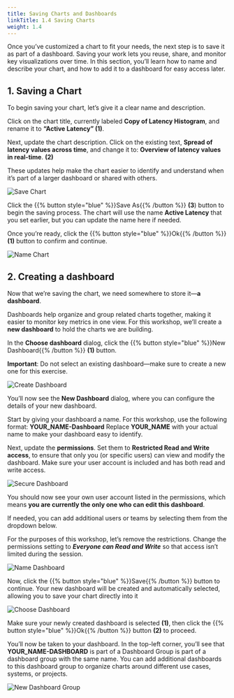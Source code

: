 ```yaml
---
title: Saving Charts and Dashboards
linkTitle: 1.4 Saving Charts
weight: 1.4
---
```


Once you’ve customized a chart to fit your needs, the next step is to save it as part of a dashboard. Saving your work lets you reuse, share, and monitor key visualizations over time. In this section, you’ll learn how to name and describe your chart, and how to add it to a dashboard for easy access later.

## 1. Saving a Chart

To begin saving your chart, let’s give it a clear name and description.

Click on the chart title, currently labeled **Copy of Latency Histogram**, and rename it to **“Active Latency” (1)**.

Next, update the chart description. Click on the existing text, **Spread of latency values across time**, and change it to:
**Overview of latency values in real-time**. **(2)**

These updates help make the chart easier to identify and understand when it’s part of a larger dashboard or shared with others.

![Save Chart](../../images/save-chart.png)

Click the {{% button style="blue" %}}Save As{{% /button %}} **(3**) button to begin the saving process. The chart will use the name **Active Latency** that you set earlier, but you can update the name here if needed.

Once you’re ready, click the {{% button style="blue" %}}Ok{{% /button %}} **(1)**
 button to confirm and continue.

![Name Chart](../../images/name-chart.png)

## 2. Creating a dashboard

Now that we’re saving the chart, we need somewhere to store it—**a dashboard**.

Dashboards help organize and group related charts together, making it easier to monitor key metrics in one view. For this workshop, we’ll create a **new dashboard** to hold the charts we are building.

In the **Choose dashboard** dialog, click the {{% button style="blue" %}}New Dashboard{{% /button %}} **(1)** button.

**Important**: Do not select an existing dashboard—make sure to create a new one for this exercise.

![Create Dashboard](../../images/create-dashboard.png)

You’ll now see the **New Dashboard** dialog, where you can configure the details of your new dashboard.

Start by giving your dashboard a name. For this workshop, use the following format: **YOUR_NAME-Dashboard**
Replace **YOUR_NAME** with your actual name to make your dashboard easy to identify.

Next, update the **permissions**. Set them to **Restricted Read and Write access**, to ensure that only you (or specific users) can view and modify the dashboard. Make sure your user account is included and has both read and write access.

![Secure Dashboard](../../images/secure-dashboard.png)

You should now see your own user account listed in the permissions, which means **you are currently the only one who can edit this dashboard**.

If needed, you can add additional users or teams by selecting them from the dropdown below.

For the purposes of this workshop, let’s remove the restrictions. Change the permissions setting to ***Everyone can Read and Write*** so that access isn’t limited during the session.

![Name Dashboard](../../images/name-dashboard.png)

Now, click the {{% button style="blue" %}}Save{{% /button %}} button to continue.
Your new dashboard will be created and automatically selected, allowing you to save your chart directly into it

![Choose Dashboard](../../images/choose-dashboard.png)

Make sure your newly created dashboard is selected **(1)**, then click the {{% button style="blue" %}}Ok{{% /button %}} button **(2)** to proceed.

You’ll now be taken to your dashboard. In the top-left corner, you’ll see that **YOUR_NAME-DASHBOARD** is part of a Dashboard Group is part of a dashboard group with the same name. You can add additional dashboards to this dashboard group to organize charts around different use cases, systems, or projects.

![New Dashboard Group](../../images/new-dashboard-group.png)
